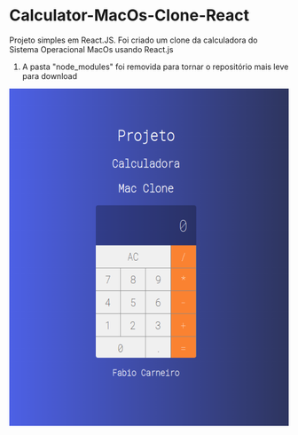 # Calculator-MacOs-Clone-React
Projeto simples em React.JS. Foi criado um clone da calculadora do Sistema Operacional MacOs usando React.js

1) A pasta "node_modules" foi removida para tornar o repositório mais leve para download

<center><img src="https://github.com/bynmboy/Calculator-MacOs-Clone-React/blob/master/img/calculadoraMacReact.png" alt="Calculator-MacOs-Clone-React" height="608" width="553" align="center"/></center>
